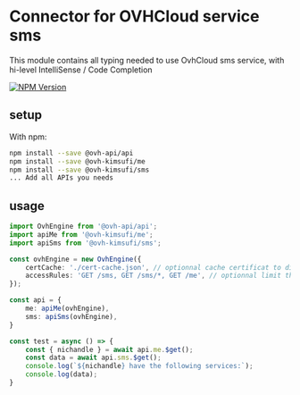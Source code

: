 # Connector for OVHCloud service sms

This module contains all typing needed to use OvhCloud sms service, with hi-level IntelliSense / Code Completion

[![NPM Version](https://img.shields.io/npm/v/@ovh-kimsufi/sms.svg?style=flat)](https://www.npmjs.org/package/@ovh-kimsufi/sms)

## setup

With npm:
````bash
npm install --save @ovh-api/api
npm install --save @ovh-kimsufi/me
npm install --save @ovh-kimsufi/sms
... Add all APIs you needs
````

## usage

````typescript
import OvhEngine from '@ovh-api/api';
import apiMe from '@ovh-kimsufi/me';
import apiSms from '@ovh-kimsufi/sms';

const ovhEngine = new OvhEngine({ 
    certCache: './cert-cache.json', // optionnal cache certificat to disk
    accessRules: 'GET /sms, GET /sms/*, GET /me', // optionnal limit the requested privileges.
});

const api = {
    me: apiMe(ovhEngine),
    sms: apiSms(ovhEngine),
}

const test = async () => {
    const { nichandle } = await api.me.$get();
    const data = await api.sms.$get();
    console.log(`${nichandle} have the following services:`);
    console.log(data);
}

````